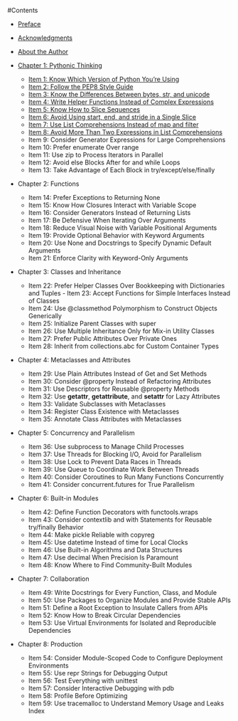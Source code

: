 #Contents

* [Preface](Preface/Preface.md) 

* [Acknowledgments](Preface/Acknowledgments.md) 

* [About the Author](Preface/About_the_Author.md)

* [Chapter 1: Pythonic Thinking](Chapter1/Chapter1.md)

	- [Item 1: Know Which Version of Python You’re Using](Chapter1/Item1.md) 
	- [Item 2: Follow the PEP8 Style Guide](Chapter1/Item2.md)
	- [Item 3: Know the Differences Between bytes, str, and unicode](Chapter1/Item3.md) 
	- [Item 4: Write Helper Functions Instead of Complex Expressions](Chapter1/Item4.md) 
	- [Item 5: Know How to Slice Sequences](Chapter1/Item5.md)
	- [Item 6: Avoid Using start, end, and stride in a Single Slice](Chapter1/Item6.md) 
	- [Item 7: Use List Comprehensions Instead of map and filter](Chapter1/Item7.md) 
	- [Item 8: Avoid More Than Two Expressions in List Comprehensions](Chapter1/Item8.md) 
	- Item 9: Consider Generator Expressions for Large Comprehensions 
	- Item 10: Prefer enumerate Over range
	- Item 11: Use zip to Process Iterators in Parallel
	- Item 12: Avoid else Blocks After for and while Loops
	- Item 13: Take Advantage of Each Block in try/except/else/finally 
	
* Chapter 2: Functions

	- Item 14: Prefer Exceptions to Returning None
	- Item 15: Know How Closures Interact with Variable Scope 
	- Item 16: Consider Generators Instead of Returning Lists 
	- Item 17: Be Defensive When Iterating Over Arguments
	- Item 18: Reduce Visual Noise with Variable Positional Arguments 
	- Item 19: Provide Optional Behavior with Keyword Arguments
	- Item 20: Use None and Docstrings to Specify Dynamic Default Arguments 
	- Item 21: Enforce Clarity with Keyword-Only Arguments
	
* Chapter 3: Classes and Inheritance

	- Item 22: Prefer Helper Classes Over Bookkeeping with Dictionaries and Tuples 		- Item 23: Accept Functions for Simple Interfaces Instead of Classes
	- Item 24: Use @classmethod Polymorphism to Construct Objects Generically
	- Item 25: Initialize Parent Classes with super
	- Item 26: Use Multiple Inheritance Only for Mix-in Utility Classes 
	- Item 27: Prefer Public Attributes Over Private Ones
	- Item 28: Inherit from collections.abc for Custom Container Types
	
* Chapter 4: Metaclasses and Attributes

	- Item 29: Use Plain Attributes Instead of Get and Set Methods 
	- Item 30: Consider @property Instead of Refactoring Attributes 
	- Item 31: Use Descriptors for Reusable @property Methods
	- Item 32: Use __getattr__, __getattribute__, and __setattr__ for Lazy Attributes
	- Item 33: Validate Subclasses with Metaclasses 
	- Item 34: Register Class Existence with Metaclasses
	- Item 35: Annotate Class Attributes with Metaclasses 
	
* Chapter 5: Concurrency and Parallelism
	
	- Item 36: Use subprocess to Manage Child Processes
	- Item 37: Use Threads for Blocking I/O, Avoid for Parallelism 
	- Item 38: Use Lock to Prevent Data Races in Threads
	- Item 39: Use Queue to Coordinate Work Between Threads
	- Item 40: Consider Coroutines to Run Many Functions Concurrently 
	- Item 41: Consider concurrent.futures for True Parallelism
	
* Chapter 6: Built-in Modules

	- Item 42: Define Function Decorators with functools.wraps
	- Item 43: Consider contextlib and with Statements for Reusable try/finally Behavior
	- Item 44: Make pickle Reliable with copyreg
	- Item 45: Use datetime Instead of time for Local Clocks 
	- Item 46: Use Built-in Algorithms and Data Structures
	- Item 47: Use decimal When Precision Is Paramount 
	- Item 48: Know Where to Find Community-Built Modules
	
* Chapter 7: Collaboration

	- Item 49: Write Docstrings for Every Function, Class, and Module 
	- Item 50: Use Packages to Organize Modules and Provide Stable APIs
	- Item 51: Define a Root Exception to Insulate Callers from APIs 
	- Item 52: Know How to Break Circular Dependencies
	- Item 53: Use Virtual Environments for Isolated and Reproducible Dependencies 
	
* Chapter 8: Production

	- Item 54: Consider Module-Scoped Code to Configure Deployment Environments 
	- Item 55: Use repr Strings for Debugging Output
	- Item 56: Test Everything with unittest
	- Item 57: Consider Interactive Debugging with pdb 
	- Item 58: Profile Before Optimizing
	- Item 59: Use tracemalloc to Understand Memory Usage and Leaks Index